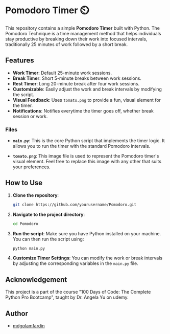 # Pomodoro Timer ⏲️

This repository contains a simple **Pomodoro Timer** built with Python. The Pomodoro Technique is a time management method that helps individuals stay productive by breaking down their work into focused intervals, traditionally 25 minutes of work followed by a short break.

## Features

- **Work Timer**: Default 25-minute work sessions.
- **Break Timer**: Short 5-minute breaks between work sessions.
- **Rest Timer**: Long 20-minute break after four work sessions.
- **Customizable**: Easily adjust the work and break intervals by modifying the script.
- **Visual Feedback**: Uses `tomato.png` to provide a fun, visual element for the timer.
- **Notifications**: Notifies everytime the timer goes off, whether break session or work.


### Files

- **`main.py`**: This is the core Python script that implements the timer logic. It allows you to run the timer with the standard Pomodoro intervals.
  
- **`tomato.png`**: This image file is used to represent the Pomodoro timer's visual element. Feel free to replace this image with any other that suits your preferences.

## How to Use

1. **Clone the repository**:
    ```bash
    git clone https://github.com/yourusername/Pomodoro.git
    ```

2. **Navigate to the project directory**:
    ```bash
    cd Pomodoro
    ```

3. **Run the script**:
    Make sure you have Python installed on your machine. You can then run the script using:
    ```bash
    python main.py
    ```

4. **Customize Timer Settings**:
    You can modify the work or break intervals by adjusting the corresponding variables in the `main.py` file.

## Acknowledgement
This project is a part of the course "100 Days of Code: The Complete Python Pro Bootcamp", taught by Dr. Angela Yu on udemy.

## Author
- [mdgolamfardin](https://github.com/mdgolamfardin)
